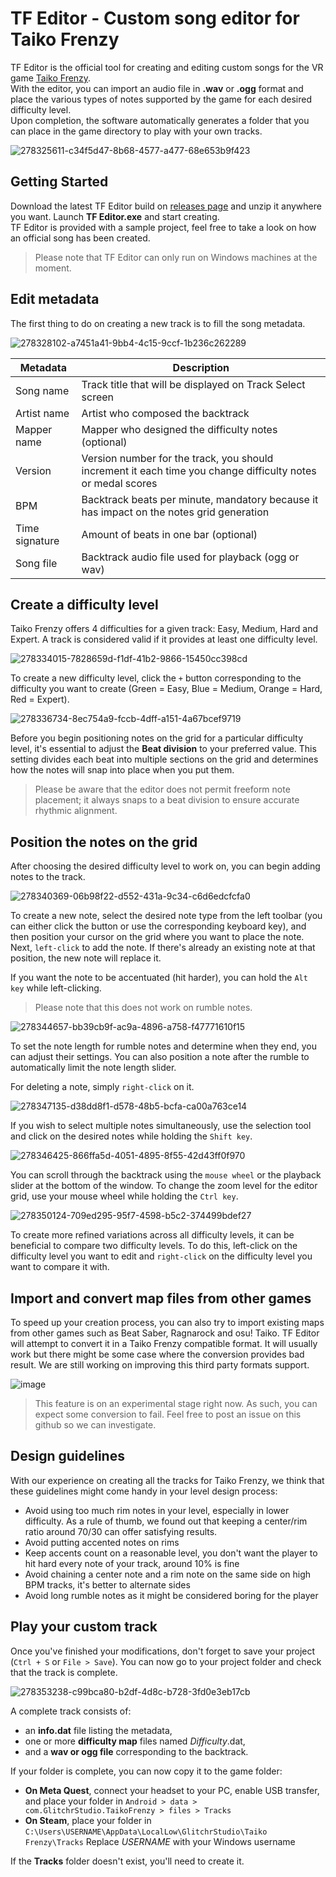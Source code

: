 # TF Editor - Custom song editor for Taiko Frenzy

TF Editor is the official tool for creating and editing custom songs for the VR game [Taiko Frenzy](https://taikofrenzy.glitchr-studio.com).\
With the editor, you can import an audio file in **.wav** or **.ogg** format and place the various types of notes supported by the game for each desired difficulty level.\
Upon completion, the software automatically generates a folder that you can place in the game directory to play with your own tracks.

![278325611-c34f5d47-8b68-4577-a477-68e653b9f423](https://github.com/glitchrstudio/tfeditor/assets/149059377/347e212a-8443-458f-bac4-1e1595b142e6)

## Getting Started

Download the latest TF Editor build on [releases page](https://github.com/glitchrstudio/tfeditor/releases) and unzip it anywhere you want. Launch **TF Editor.exe** and start creating.\
TF Editor is provided with a sample project, feel free to take a look on how an official song has been created.
> Please note that TF Editor can only run on Windows machines at the moment.

## Edit metadata

The first thing to do on creating a new track is to fill the song metadata.

![278328102-a7451a41-9bb4-4c15-9ccf-1b236c262289](https://github.com/glitchrstudio/tfeditor/assets/149059377/0f9617e2-a46b-43da-a58a-06ce4a2489a7)

| Metadata  | Description |
| ------------- | ------------- |
| Song name  | Track title that will be displayed on Track Select screen  |
| Artist name  | Artist who composed the backtrack  |
| Mapper name  | Mapper who designed the difficulty notes (optional)  |
| Version  | Version number for the track, you should increment it each time you change difficulty notes or medal scores |
| BPM  | Backtrack beats per minute, mandatory because it has impact on the notes grid generation |
| Time signature  | Amount of beats in one bar (optional)  |
| Song file  | Backtrack audio file used for playback (ogg or wav)  |

## Create a difficulty level

Taiko Frenzy offers 4 difficulties for a given track: Easy, Medium, Hard and Expert. A track is considered valid if it provides at least one difficulty level.

![278334015-7828659d-f1df-41b2-9866-15450cc398cd](https://github.com/glitchrstudio/tfeditor/assets/149059377/3c7b2ac1-2dbf-4bd8-af4d-c5f5976c2c26)

To create a new difficulty level, click the `+` button corresponding to the difficulty you want to create (Green = Easy, Blue = Medium, Orange = Hard, Red = Expert).

![278336734-8ec754a9-fccb-4dff-a151-4a67bcef9719](https://github.com/glitchrstudio/tfeditor/assets/149059377/091750c6-418a-47bb-a1ae-803a26ba639a)

Before you begin positioning notes on the grid for a particular difficulty level, it's essential to adjust the **Beat division** to your preferred value. This setting divides each beat into multiple sections on the grid and determines how the notes will snap into place when you put them.

> Please be aware that the editor does not permit freeform note placement; it always snaps to a beat division to ensure accurate rhythmic alignment.

## Position the notes on the grid

After choosing the desired difficulty level to work on, you can begin adding notes to the track.

![278340369-06b98f22-d552-431a-9c34-c6d6edcfcfa0](https://github.com/glitchrstudio/tfeditor/assets/149059377/4d475029-1840-4823-8813-f06ca52db9bb)

To create a new note, select the desired note type from the left toolbar (you can either click the button or use the corresponding keyboard key), and then position your cursor on the grid where you want to place the note. Next, `left-click` to add the note. If there's already an existing note at that position, the new note will replace it.

If you want the note to be accentuated (hit harder), you can hold the `Alt key` while left-clicking.
> Please note that this does not work on rumble notes.

![278344657-bb39cb9f-ac9a-4896-a758-f47771610f15](https://github.com/glitchrstudio/tfeditor/assets/149059377/faf0d28e-c1c1-4c6d-959f-1ac510b55c81)

To set the note length for rumble notes and determine when they end, you can adjust their settings. You can also position a note after the rumble to automatically limit the note length slider.

For deleting a note, simply `right-click` on it.

![278347135-d38dd8f1-d578-48b5-bcfa-ca00a763ce14](https://github.com/glitchrstudio/tfeditor/assets/149059377/566ca03e-0a32-445e-9add-855947c1d8e5)

If you wish to select multiple notes simultaneously, use the selection tool and click on the desired notes while holding the `Shift key`.

![278346425-866ffa5d-4051-4895-8f55-42d43ff0f970](https://github.com/glitchrstudio/tfeditor/assets/149059377/accb3e9d-8ad5-4e07-a31f-1ad2499a8266)

You can scroll through the backtrack using the `mouse wheel` or the playback slider at the bottom of the window. To change the zoom level for the editor grid, use your mouse wheel while holding the `Ctrl key`.

![278350124-709ed295-95f7-4598-b5c2-374499bdef27](https://github.com/glitchrstudio/tfeditor/assets/149059377/ba5b3bc5-f800-4517-825d-db71c2682045)

To create more refined variations across all difficulty levels, it can be beneficial to compare two difficulty levels. To do this, left-click on the difficulty level you want to edit and `right-click` on the difficulty level you want to compare it with.

## Import and convert map files from other games

To speed up your creation process, you can also try to import existing maps from other games such as Beat Saber, Ragnarock and osu! Taiko. TF Editor will attempt to convert it in a Taiko Frenzy compatible format. It will usually work but there might be some case where the conversion provides bad result. We are still working on improving this third party formats support.

![image](https://github.com/glitchrstudio/tfeditor/assets/149059377/552394e0-a0e6-475a-8d02-daf240336688)

> This feature is on an experimental stage right now. As such, you can expect some conversion to fail. Feel free to post an issue on this github so we can investigate.

## Design guidelines

With our experience on creating all the tracks for Taiko Frenzy, we think that these guidelines might come handy in your level design process:
- Avoid using too much rim notes in your level, especially in lower difficulty. As a rule of thumb, we found out that keeping a center/rim ratio around 70/30 can offer satisfying results.
- Avoid putting accented notes on rims
- Keep accents count on a reasonable level, you don't want the player to hit hard every note of your track, around 10% is fine
- Avoid chaining a center note and a rim note on the same side on high BPM tracks, it's better to alternate sides
- Avoid long rumble notes as it might be considered boring for the player

## Play your custom track

Once you've finished your modifications, don't forget to save your project (`Ctrl + S` or `File > Save`). You can now go to your project folder and check that the track is complete.

![278353238-c99bca80-b2df-4d8c-b728-3fd0e3eb17cb](https://github.com/glitchrstudio/tfeditor/assets/149059377/7406f586-d34a-4d33-a46e-4f9432f6033d)

A complete track consists of: 
- an **info.dat** file listing the metadata,
- one or more **difficulty map** files named *Difficulty*.dat,
- and a **wav or ogg file** corresponding to the backtrack.

If your folder is complete, you can now copy it to the game folder:
- **On Meta Quest**, connect your headset to your PC, enable USB transfer, and place your folder in `Android > data > com.GlitchrStudio.TaikoFrenzy > files > Tracks`
- **On Steam**, place your folder in `C:\Users\USERNAME\AppData\LocalLow\GlitchrStudio\Taiko Frenzy\Tracks` Replace *USERNAME* with your Windows username

If the **Tracks** folder doesn't exist, you'll need to create it.
